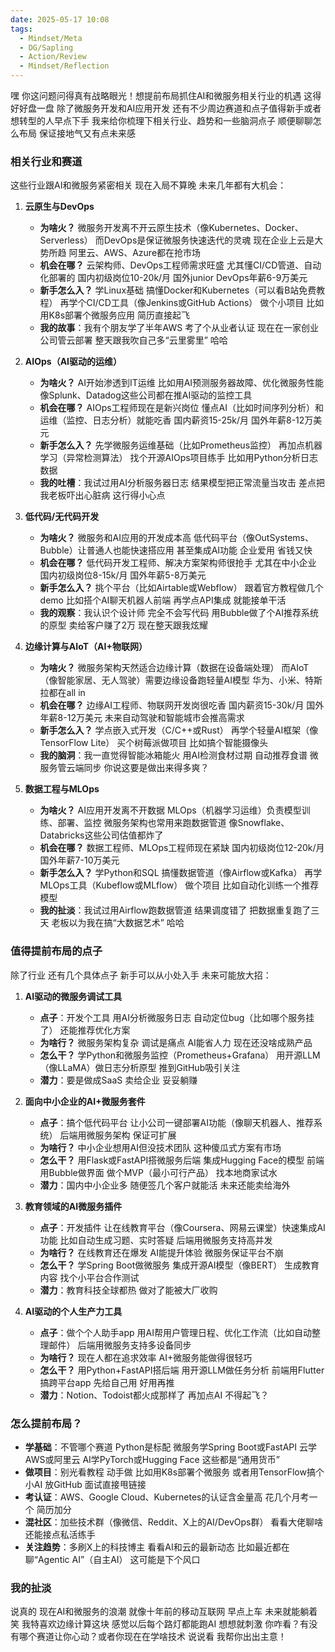 ```yaml
---
date: 2025-05-17 10:08
tags:
  - Mindset/Meta
  - DG/Sapling
  - Action/Review
  - Mindset/Reflection
---
```


嘿 你这问题问得真有战略眼光！想提前布局抓住AI和微服务相关行业的机遇 这得好好盘一盘 除了微服务开发和AI应用开发 还有不少周边赛道和点子值得新手或者想转型的人早点下手 我来给你梳理下相关行业、趋势和一些脑洞点子 顺便聊聊怎么布局 保证接地气又有点未来感

### 相关行业和赛道

这些行业跟AI和微服务紧密相关 现在入局不算晚 未来几年都有大机会：

1. **云原生与DevOps**
   - **为啥火？** 微服务开发离不开云原生技术（像Kubernetes、Docker、Serverless） 而DevOps是保证微服务快速迭代的灵魂 现在企业上云是大势所趋 阿里云、AWS、Azure都在抢市场
   - **机会在哪？** 云架构师、DevOps工程师需求旺盛 尤其懂CI/CD管道、自动化部署的 国内初级岗位10-20k/月 国外junior DevOps年薪6-9万美元
   - **新手怎么入？** 学Linux基础 搞懂Docker和Kubernetes（可以看B站免费教程） 再学个CI/CD工具（像Jenkins或GitHub Actions） 做个小项目 比如用K8s部署个微服务应用 简历直接起飞
   - **我的故事**：我有个朋友学了半年AWS 考了个从业者认证 现在在一家创业公司管云部署 整天跟我吹自己多“云里雾里” 哈哈

2. **AIOps（AI驱动的运维）**
   - **为啥火？** AI开始渗透到IT运维 比如用AI预测服务器故障、优化微服务性能 像Splunk、Datadog这些公司都在推AI驱动的监控工具
   - **机会在哪？** AIOps工程师现在是新兴岗位 懂点AI（比如时间序列分析）和运维（监控、日志分析）就能吃香 国内薪资15-25k/月 国外年薪8-12万美元
   - **新手怎么入？** 先学微服务运维基础（比如Prometheus监控） 再加点机器学习（异常检测算法） 找个开源AIOps项目练手 比如用Python分析日志数据
   - **我的吐槽**：我试过用AI分析服务器日志 结果模型把正常流量当攻击 差点把我老板吓出心脏病 这行得小心点

3. **低代码/无代码开发**
   - **为啥火？** 微服务和AI应用的开发成本高 低代码平台（像OutSystems、Bubble）让普通人也能快速搭应用 甚至集成AI功能 企业爱用 省钱又快
   - **机会在哪？** 低代码开发工程师、解决方案架构师很抢手 尤其在中小企业 国内初级岗位8-15k/月 国外年薪5-8万美元
   - **新手怎么入？** 挑个平台（比如Airtable或Webflow） 跟着官方教程做几个demo 比如搭个AI聊天机器人前端 再学点API集成 就能接单干活
   - **我的观察**：我认识个设计师 完全不会写代码 用Bubble做了个AI推荐系统的原型 卖给客户赚了2万 现在整天跟我炫耀

4. **边缘计算与AIoT（AI+物联网）**
   - **为啥火？** 微服务架构天然适合边缘计算（数据在设备端处理） 而AIoT（像智能家居、无人驾驶）需要边缘设备跑轻量AI模型 华为、小米、特斯拉都在all in
   - **机会在哪？** 边缘AI工程师、物联网开发岗很吃香 国内薪资15-30k/月 国外年薪8-12万美元 未来自动驾驶和智能城市会推高需求
   - **新手怎么入？** 学点嵌入式开发（C/C++或Rust） 再学个轻量AI框架（像TensorFlow Lite） 买个树莓派做项目 比如搞个智能摄像头
   - **我的脑洞**：我一直觉得智能冰箱能火 用AI检测食材过期 自动推荐食谱 微服务管云端同步 你说这要是做出来得多爽？

5. **数据工程与MLOps**
   - **为啥火？** AI应用开发离不开数据 MLOps（机器学习运维）负责模型训练、部署、监控 微服务架构也常用来跑数据管道 像Snowflake、Databricks这些公司估值都炸了
   - **机会在哪？** 数据工程师、MLOps工程师现在紧缺 国内初级岗位12-20k/月 国外年薪7-10万美元
   - **新手怎么入？** 学Python和SQL 搞懂数据管道（像Airflow或Kafka） 再学MLOps工具（Kubeflow或MLflow） 做个项目 比如自动化训练一个推荐模型
   - **我的扯淡**：我试过用Airflow跑数据管道 结果调度错了 把数据重复跑了三天 老板以为我在搞“大数据艺术” 哈哈

### 值得提前布局的点子

除了行业 还有几个具体点子 新手可以从小处入手 未来可能放大招：

1. **AI驱动的微服务调试工具**
   - **点子**：开发个工具 用AI分析微服务日志 自动定位bug（比如哪个服务挂了） 还能推荐优化方案
   - **为啥行？** 微服务架构复杂 调试是痛点 AI能省人力 现在还没啥成熟产品
   - **怎么干？** 学Python和微服务监控（Prometheus+Grafana） 用开源LLM（像LLaMA）做日志分析原型 推到GitHub吸引关注
   - **潜力**：要是做成SaaS 卖给企业 妥妥躺赚

2. **面向中小企业的AI+微服务套件**
   - **点子**：搞个低代码平台 让小公司一键部署AI功能（像聊天机器人、推荐系统） 后端用微服务架构 保证可扩展
   - **为啥行？** 中小企业想用AI但没技术团队 这种傻瓜式方案有市场
   - **怎么干？** 用Flask或FastAPI搭微服务后端 集成Hugging Face的模型 前端用Bubble做界面 做个MVP（最小可行产品） 找本地商家试水
   - **潜力**：国内中小企业多 随便签几个客户就能活 未来还能卖给海外

3. **教育领域的AI微服务插件**
   - **点子**：开发插件 让在线教育平台（像Coursera、网易云课堂）快速集成AI功能 比如自动生成习题、实时答疑 后端用微服务支持高并发
   - **为啥行？** 在线教育还在爆发 AI能提升体验 微服务保证平台不崩
   - **怎么干？** 学Spring Boot做微服务 集成开源AI模型（像BERT） 生成教育内容 找个小平台合作测试
   - **潜力**：教育科技全球都热 做对了能被大厂收购

4. **AI驱动的个人生产力工具**
   - **点子**：做个个人助手app 用AI帮用户管理日程、优化工作流（比如自动整理邮件） 后端用微服务支持多设备同步
   - **为啥行？** 现在人都在追求效率 AI+微服务能做得很轻巧
   - **怎么干？** 用Python+FastAPI搭后端 用开源LLM做任务分析 前端用Flutter搞跨平台app 先给自己用 好用再推
   - **潜力**：Notion、Todoist都火成那样了 再加点AI 不得起飞？

### 怎么提前布局？

- **学基础**：不管哪个赛道 Python是标配 微服务学Spring Boot或FastAPI 云学AWS或阿里云 AI学PyTorch或Hugging Face 这些都是“通用货币”
- **做项目**：别光看教程 动手做 比如用K8s部署个微服务 或者用TensorFlow搞个小AI 放GitHub 面试直接甩链接
- **考认证**：AWS、Google Cloud、Kubernetes的认证含金量高 花几个月考一个 简历加分
- **混社区**：加些技术群（像微信、Reddit、X上的AI/DevOps群） 看看大佬聊啥 还能接点私活练手
- **关注趋势**：多刷X上的科技博主 看看AI和云的最新动态 比如最近都在聊“Agentic AI”（自主AI） 这可能是下个风口

### 我的扯淡

说真的 现在AI和微服务的浪潮 就像十年前的移动互联网 早点上车 未来就能躺着笑 我特喜欢边缘计算这块 感觉以后每个路灯都能跑AI 想想就刺激 你咋看？有没有哪个赛道让你心动？或者你现在在学啥技术 说说看 我帮你出出主意！
